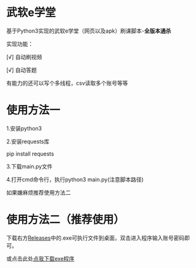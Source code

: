 # 武软e学堂
基于Python3实现的武软e学堂（网页以及apk）刷课脚本-**全版本通杀**

实现功能：

[√] 自动刷视频

[√] 自动答题

有能力的还可以写个多线程，csv读取多个账号等等

# 使用方法一
1.安装python3 

2.安装requests库

pip install requests

3.下载main.py文件

4.打开cmd命令行，执行python3 main.py(注意脚本路径)

如果嫌麻烦推荐使用方法二

# 使用方法二（推荐使用）

下载右方[Releases](https://github.com/wwww123ewqeqw/wrggk/releases)中的.exe可执行文件到桌面，双击进入程序输入账号密码即可。

或点击此处[点我下载exe程序](https://github.com/wwww123ewqeqw/wrggk/releases/download/v1.0.0/wrggkwhvcse.exe)
